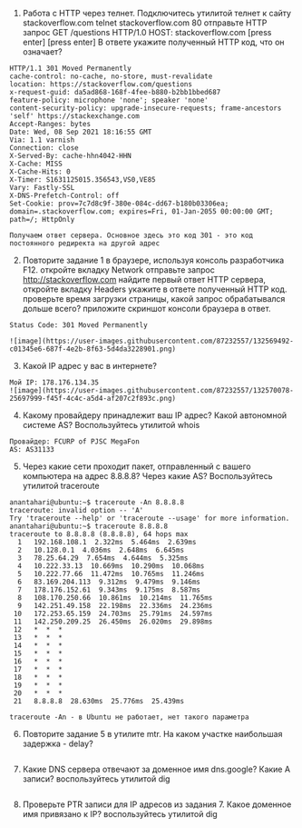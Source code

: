 1. Работа c HTTP через телнет.
Подключитесь утилитой телнет к сайту stackoverflow.com telnet stackoverflow.com 80
отправьте HTTP запрос
GET /questions HTTP/1.0
HOST: stackoverflow.com
[press enter]
[press enter]
В ответе укажите полученный HTTP код, что он означает?
```
HTTP/1.1 301 Moved Permanently
cache-control: no-cache, no-store, must-revalidate
location: https://stackoverflow.com/questions
x-request-guid: da5ad868-168f-4fee-b880-b2bb1bbed687
feature-policy: microphone 'none'; speaker 'none'
content-security-policy: upgrade-insecure-requests; frame-ancestors 'self' https://stackexchange.com
Accept-Ranges: bytes
Date: Wed, 08 Sep 2021 18:16:55 GMT
Via: 1.1 varnish
Connection: close
X-Served-By: cache-hhn4042-HHN
X-Cache: MISS
X-Cache-Hits: 0
X-Timer: S1631125015.356543,VS0,VE85
Vary: Fastly-SSL
X-DNS-Prefetch-Control: off
Set-Cookie: prov=7c7d8c9f-380e-084c-dd67-b180b03306ea; domain=.stackoverflow.com; expires=Fri, 01-Jan-2055 00:00:00 GMT; path=/; HttpOnly

Получаем ответ сервера. Основное здесь это код 301 - это код постоянного редиректа на другой адрес
```

2. Повторите задание 1 в браузере, используя консоль разработчика F12.
откройте вкладку Network
отправьте запрос http://stackoverflow.com
найдите первый ответ HTTP сервера, откройте вкладку Headers
укажите в ответе полученный HTTP код.
проверьте время загрузки страницы, какой запрос обрабатывался дольше всего?
приложите скриншот консоли браузера в ответ.
```
Status Code: 301 Moved Permanently

![image](https://user-images.githubusercontent.com/87232557/132569492-c01345e6-687f-4e2b-8f63-5d4da3228901.png)

```
3. Какой IP адрес у вас в интернете?
```
Мой IP: 178.176.134.35
![image](https://user-images.githubusercontent.com/87232557/132570078-25697999-f45f-4c4c-a5d4-af207c2f893c.png)
```
4. Какому провайдеру принадлежит ваш IP адрес? Какой автономной системе AS? Воспользуйтесь утилитой whois
```
Провайдер: FCURP of PJSC MegaFon
AS: AS31133
```
5. Через какие сети проходит пакет, отправленный с вашего компьютера на адрес 8.8.8.8? Через какие AS? Воспользуйтесь утилитой traceroute
```
anantahari@ubuntu:~$ traceroute -An 8.8.8.8
traceroute: invalid option -- 'A'
Try 'traceroute --help' or 'traceroute --usage' for more information.
anantahari@ubuntu:~$ traceroute 8.8.8.8
traceroute to 8.8.8.8 (8.8.8.8), 64 hops max
  1   192.168.108.1  2.322ms  5.464ms  2.639ms 
  2   10.128.0.1  4.036ms  2.648ms  6.645ms 
  3   78.25.64.29  7.654ms  4.644ms  5.325ms 
  4   10.222.33.13  10.669ms  10.290ms  10.068ms 
  5   10.222.77.66  11.472ms  10.765ms  11.246ms 
  6   83.169.204.113  9.312ms  9.479ms  9.146ms 
  7   178.176.152.61  9.343ms  9.175ms  8.587ms 
  8   108.170.250.66  10.861ms  10.214ms  11.765ms 
  9   142.251.49.158  22.198ms  22.336ms  24.236ms 
 10   172.253.65.159  24.703ms  25.791ms  24.597ms 
 11   142.250.209.25  26.450ms  26.020ms  29.898ms 
 12   *  *  * 
 13   *  *  * 
 14   *  *  * 
 15   *  *  * 
 16   *  *  * 
 17   *  *  * 
 18   *  *  * 
 19   *  *  * 
 20   *  *  * 
 21   8.8.8.8  28.630ms  25.776ms  25.439ms 

traceroute -An - в Ubuntu не работает, нет такого параметра
```
6. Повторите задание 5 в утилите mtr. На каком участке наибольшая задержка - delay?
```

```
7. Какие DNS сервера отвечают за доменное имя dns.google? Какие A записи? воспользуйтесь утилитой dig
```
```
8. Проверьте PTR записи для IP адресов из задания 7. Какое доменное имя привязано к IP? воспользуйтесь утилитой dig
```
```
